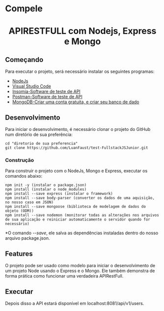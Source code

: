 # Compele  
<h1 align="center">APIRESTFULL com Nodejs, Express e Mongo</h1>

## Começando

Para executar o projeto, será necessário instalar os seguintes programas:

- [NodeJs](https://nodejs.org/en/download/)
- [Visual Studio Code](https://code.visualstudio.com/download)
- [Insomia-Software de teste de API](https://insomnia.rest/download)
- [Postman-Software de teste de API](https://www.postman.com/downloads/)
- [MongoDB-Criar uma conta gratuita, e criar seu banco de dado](https://account.mongodb.com/account/login)

## Desenvolvimento

Para iniciar o desenvolvimento, é necessário clonar o projeto do GitHub num diretório de sua preferência:

```shell
cd "diretorio de sua preferencia"
git clone https://github.com/LuanFaust/test-FullstackJSJunior.git
```

### Construção

Para construir o projeto com o NodeJs, Mongo e Express, executar os comandos abaixo:

```shell
npm init -y (instalar o package.json)
npm install (instalar o node_modules)
npm install --save express (instalar o framework)
npm install --save body-parser (converter os dados de uma aquisição, no nosso caso em JSON)
npm install --save mongoose (biblioteca de modelagem de dados do objeto (ODM))
npm install --save nodemon (monitorar todas as alterações nos arquivos de sua aplicação e reiniciar automaticamente o servidor quando for necessário)
```

*O comando *--save*, ele salva as dependências instaladas dentro do nosso arquivo package.json.

## Features

O projeto pode ser usado como modelo para iniciar o desenvolvimento de um projeto Node usando o Express e o Mongo. Ele também demonstra de forma prática como funcionar uma verdadeira APIRestFull.

## Executar
Depois disso a API estará disponível em localhost:8081/api/v1/users.
